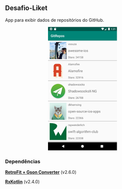 ## Desafio-Liket

App para exibir dados de repositórios do GitHub.
<p align=center>
  <img src="screenshot.png"  height="400"/>
</p>

### Dependências

**[RetroFit + Gson Converter](https://github.com/square/retrofit)** (v2.6.0)

**[RxKotlin](https://github.com/ReactiveX/RxKotlin)** (v2.4.0)

